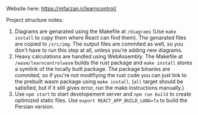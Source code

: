 Website here: https://mfarzan.ir/learncontrol/

Project structure notes:

1. Diagrams are genarated using the Makefile at `/diagrams` (Use `make install` to copy them where React can find them). The genarated files are copied to `/src/img`. The output files are commited as well, so you don't have to run this step at all, unless you're adding new diagrams.
2. Heavy calculations are handled using WebAssembly. The Makefile at `/wasm/learncontrolwasm` builds the rust package and `make install` stores a symlink of the locally built package. The package binaries are commited, so if you're not modifiying the rust code you can just link to the prebuilt wasm package using `make install`. (`all` target should be satisfied, but if it still gives error, run the make instructions manually.)
3. Use `npm start` to start developement server and `npm run build` to create optimized static files. Use `export REACT_APP_BUILD_LANG=fa` to build the Persian version.
